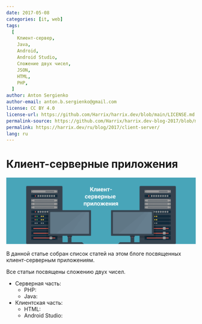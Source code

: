 ```yaml
---
date: 2017-05-08
categories: [it, web]
tags:
  [
    Клиент-сервер,
    Java,
    Android,
    Android Studio,
    Сложение двух чисел,
    JSON,
    HTML,
    PHP,
  ]
author: Anton Sergienko
author-email: anton.b.sergienko@gmail.com
license: CC BY 4.0
license-url: https://github.com/Harrix/harrix.dev/blob/main/LICENSE.md
permalink-source: https://github.com/Harrix/harrix.dev-blog-2017/blob/main/client-server/client-server.md
permalink: https://harrix.dev/ru/blog/2017/client-server/
lang: ru
---
```


# Клиент-серверные приложения

![Featured image](featured-image.svg)

В данной статье собран список статей на этом блоге посвященных клиент-серверным приложениям.

Все статьи посвящены сложению двух чисел.

- Серверная часть:
  - PHP:
  - Java:
- Клиентская часть:
  - HTML:
  - Android Studio:
